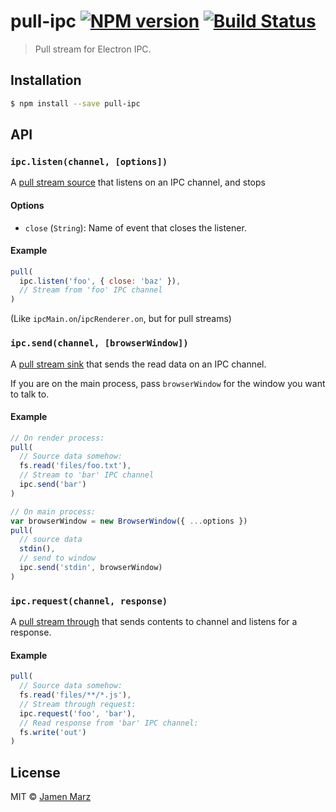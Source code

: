 # pull-ipc [![NPM version](https://badge.fury.io/js/pull-ipc.svg)](https://npmjs.org/package/pull-ipc) [![Build Status](https://travis-ci.org/jamen/pull-ipc.svg?branch=master)](https://travis-ci.org/jamen/pull-ipc)

> Pull stream for Electron IPC.

## Installation

```sh
$ npm install --save pull-ipc
```

## API

### `ipc.listen(channel, [options])`

A [pull stream source](https://github.com/pull-stream/pull-stream/blob/master/docs/glossary.md#source) that listens on an IPC channel, and stops

#### Options

 - `close` (`String`): Name of event that closes the listener.

#### Example

```js
pull(
  ipc.listen('foo', { close: 'baz' }),
  // Stream from 'foo' IPC channel
)
```

(Like `ipcMain.on`/`ipcRenderer.on`, but for pull streams)

### `ipc.send(channel, [browserWindow])`

A [pull stream sink](https://github.com/pull-stream/pull-stream/blob/master/docs/glossary.md#sink) that sends the read data on an IPC channel.

If you are on the main process, pass `browserWindow` for the window you want to talk to.

#### Example

```js
// On render process:
pull(
  // Source data somehow:
  fs.read('files/foo.txt'),
  // Stream to 'bar' IPC channel
  ipc.send('bar')
)

// On main process:
var browserWindow = new BrowserWindow({ ...options })
pull(
  // source data
  stdin(),
  // send to window
  ipc.send('stdin', browserWindow)
)
```

### `ipc.request(channel, response)`

A [pull stream through](https://github.com/pull-stream/pull-stream/blob/master/docs/glossary.md#through) that sends contents to channel and listens for a response.

#### Example

```js
pull(
  // Source data somehow:
  fs.read('files/**/*.js'),
  // Stream through request:
  ipc.request('foo', 'bar'),
  // Read response from 'bar' IPC channel:
  fs.write('out')
)
```

## License

MIT © [Jamen Marz](https://github.com/jamen)
